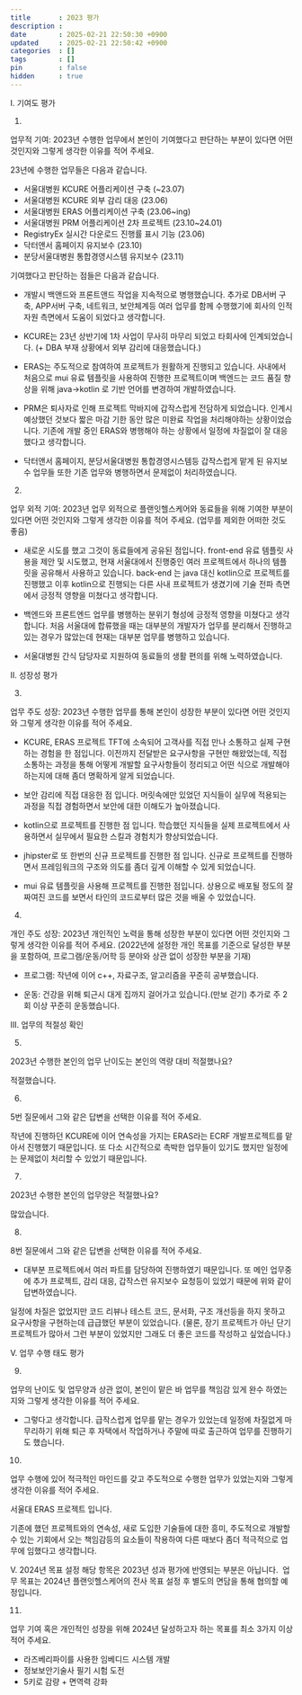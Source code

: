 ```yaml
---
title       : 2023 평가
description : 
date        : 2025-02-21 22:50:30 +0900
updated     : 2025-02-21 22:50:42 +0900
categories  : []
tags        : []
pin         : false
hidden      : true
---
```


I. 기여도 평가

1.
업무적 기여: 2023년 수행한 업무에서 본인이 기여했다고 판단하는 부분이 있다면 어떤 것인지와 그렇게 생각한 이유를 적어 주세요.

23년에 수행한 업무들은 다음과 같습니다.

- 서울대병원 KCURE 어플리케이션 구축 (~23.07)
- 서울대병원 KCURE 외부 감리 대응 (23.06)
- 서울대병원 ERAS 어플리케이션 구축 (23.06~ing)
- 서울대병원 PRM 어플리케이션 2차 프로젝트 (23.10~24.01)
- RegistryEx 실시간 다운로드 진행률 표시 기능 (23.06)
- 닥터앤서 홈페이지 유지보수 (23.10)
- 분당서울대병원 통합경영시스템 유지보수 (23.11)


기여했다고 판단하는 점들은 다음과 같습니다.

- 개발시 백앤드와 프론트앤드 작업을 지속적으로 병행했습니다. 추가로 DB서버 구축, APP서버 구축, 네트워크, 보안체계등 여러 업무를 함께 수행했기에 회사의 인적 자원 측면에서 도움이 되었다고 생각합니다. 

- KCURE는 23년 상반기에 1차 사업이 무사히 마무리 되었고 타회사에 인계되었습니다. (+ DBA 부재 상황에서 외부 감리에 대응했습니다.)

- ERAS는 주도적으로 참여하여 프로젝트가 원활하게 진행되고 있습니다. 사내에서 처음으로 mui 유료 템플릿을 사용하여 진행한 프로젝트이며 백엔드는 코드 품질 향상을 위해 java->kotlin 로 기반 언어를 변경하여 개발하였습니다. 

- PRM은 퇴사자로 인해 프로젝트 막바지에 갑작스럽게 전담하게 되었습니다. 인계시 예상했던 것보다 짧은 마감 기한 동안 많은 미완료 작업을 처리해야하는 상황이었습니다. 기존에 개발 중인 ERAS와 병행해야 하는 상황에서 일정에 차질없이 잘 대응했다고 생각합니다. 

- 닥터앤서 홈페이지, 분당서울대병원 통합경영시스템등 갑작스럽게 맡게 된 유지보수 업무들 또한 기존 업무와 병행하면서 문제없이 처리하였습니다.


2.
업무 외적 기여: 2023년 업무 외적으로 플랜잇헬스케어와 동료들을 위해 기여한 부분이 있다면 어떤 것인지와 그렇게 생각한 이유를 적어 주세요. (업무를 제외한 어떠한 것도 좋음)

- 새로운 시도를 했고 그것이 동료들에게 공유된 점입니다. 
 front-end 유료 템플릿 사용을 제안 및 시도했고, 현재 서울대에서 진행중인 여러 프로젝트에서 하나의 템플릿을 공유해서 사용하고 있습니다. 
 back-end 는 java 대신 kotlin으로 프로젝트를 진행했고 이후 kotlin으로 진행되는 다른 사내 프로젝트가 생겼기에 기술 전파 측면에서 긍정적 영향을 미쳤다고 생각합니다.

- 백엔드와 프론트엔드 업무를 병행하는 분위기 형성에 긍정적 영향을 미쳤다고 생각합니다. 처음 서울대에 합류했을 때는 대부분의 개발자가 업무를 분리해서 진행하고 있는 경우가 많았는데 현재는 대부분 업무를 병행하고 있습니다.

- 서울대병원 간식 담당자로 지원하여 동료들의 생활 편의를 위해 노력하였습니다.



II. 성장성 평가

3.
업무 주도 성장: 2023년 수행한 업무를 통해 본인이 성장한 부분이 있다면 어떤 것인지와 그렇게 생각한 이유를 적어 주세요.

- KCURE, ERAS 프로젝트 TFT에 소속되어  고객사를 직접 만나 소통하고 실제 구현하는 경험을 한 점입니다. 
이전까지 전달받은 요구사항을 구현만 해왔었는데, 직접 소통하는 과정을 통해 어떻게 개발할 요구사항들이 정리되고 어떤 식으로 개발해야 하는지에 대해 좀더 명확하게 알게 되었습니다.

- 보안 감리에 직접 대응한 점 입니다. 머릿속에만 있었던 지식들이 실무에 적용되는 과정을 직접 경험하면서 보안에 대한 이해도가 높아졌습니다.

- kotlin으로 프로젝트를 진행한 점 입니다. 학습했던 지식들을 실제 프로젝트에서 사용하면서 실무에서 필요한 스킬과 경험치가 향상되었습니다.

- jhipster로 또 한번의 신규 프로젝트를 진행한 점 입니다. 신규로 프로젝트를 진행하면서 프레임워크의 구조와 의도를 좀더 깊게 이해할 수 있게 되었습니다.

- mui 유료 템플릿을 사용해 프로젝트를 진행한 점입니다. 상용으로 배포될 정도의 잘 짜여진 코드를 보면서 타인의 코드로부터 많은 것을 배울 수 있었습니다.


  
  
4.
개인 주도 성장: 2023년 개인적인 노력을 통해 성장한 부분이 있다면 어떤 것인지와 그렇게 생각한 이유를 적어 주세요. (2022년에 설정한 개인 목표를 기준으로 달성한 부분을 포함하여, 프로그램/운동/어학 등 분야와 상관 없이 성장한 부분을 기재)

- 프로그램: 작년에 이어 c++, 자료구조, 알고리즘을 꾸준히 공부했습니다.

- 운동: 건강을 위해 퇴근시 대게 집까지 걸어가고 있습니다.(만보 걷기)
추가로 주 2회 이상 꾸준히 운동했습니다.
 
 
III. 업무의 적절성 확인

5.
2023년 수행한 본인의 업무 난이도는 본인의 역량 대비 적절했나요?

적절했습니다.

6.
5번 질문에서 그와 같은 답변을 선택한 이유를 적어 주세요.

작년에 진행하던 KCURE에 이어 연속성을 가지는 ERAS라는 ECRF 개발프로젝트를 맡아서 진행했기 때문입니다. 
또 다소 시간적으로 촉박한 업무들이 있기도 했지만 일정에는 문제없이 처리할 수 있었기 때문입니다.


7.
2023년 수행한 본인의 업무양은 적절했나요?

많았습니다.

8.
8번 질문에서 그와 같은 답변을 선택한 이유를 적어 주세요.

- 대부분 프로젝트에서 여러 파트를 담당하여 진행하였기 때문입니다.
또 메인 업무중에 추가 프로젝트, 감리 대응, 갑작스런 유지보수 요청등이 있었기 때문에 위와 같이 답변하였습니다.

일정에 차질은 없었지만 코드 리뷰나 테스트 코드, 문서화, 구조 개선등을 하지 못하고 요구사항을 구현하는데 급급했던 부분이 있었습니다.
(물론, 장기 프로젝트가 아닌 단기 프로젝트가 많아서 그런 부분이 있었지만 그래도 더 좋은 코드를 작성하고 싶었습니다.)



V. 업무 수행 태도 평가

9.
업무의 난이도 및 업무양과 상관 없이, 본인이 맡은 바 업무를 책임감 있게 완수 하였는지와 그렇게 생각한 이유를 적어 주세요.

- 그렇다고 생각합니다. 급작스럽게 업무를 맡는 경우가 있었는데 일정에 차질없게 마무리하기 위해 퇴근 후 자택에서 작업하거나 주말에 따로 출근하여 업무를 진행하기도 했습니다.

10.
업무 수행에 있어 적극적인 마인드를 갖고 주도적으로 수행한 업무가 있었는지와 그렇게 생각한 이유를 적어 주세요.

서울대 ERAS 프로젝트 입니다.

기존에 했던 프로젝트와의 연속성, 새로 도입한 기술들에 대한 흥미, 주도적으로 개발할수 있는 기회에서 오는 책임감등의 요소들이 작용하여 다른 때보다 좀더 적극적으로 업무에 임했다고 생각합니다.


V. 2024년 목표 설정
해당 항목은 2023년 성과 평가에 반영되는 부분은 아닙니다. 
업무 목표는 2024년 플랜잇헬스케어의 전사 목표 설정 후 별도의 면담을 통해 협의할 예정입니다.

11.
업무 기여 혹은 개인적인 성장을 위해 2024년 달성하고자 하는 목표를 최소 3가지 이상 적어 주세요.

- 라즈베리파이를 사용한 임베디드 시스템 개발
- 정보보안기술사 필기 시험 도전
- 5키로 감량 + 면역력 강화
